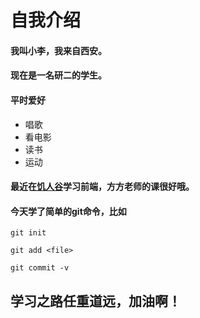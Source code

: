 # 自我介绍
#### 我叫小李，我来自西安。
#### 现在是一名研二的学生。
#### 平时爱好
- 唱歌
- 看电影
- 读书
- 运动
#### 最近在[饥人谷](https://xiedaimala.com/tasks/3925b166-9bf7-479f-9fc8-9ccac8e5a57d/video_tutorials/aed84751-702e-4b98-a20a-bc2519ce02f9)学习前端，方方老师的课很好哦。
#### 今天学了简单的git命令，比如
```git init```

```git add <file>```

```git commit -v```
## 学习之路任重道远，加油啊！